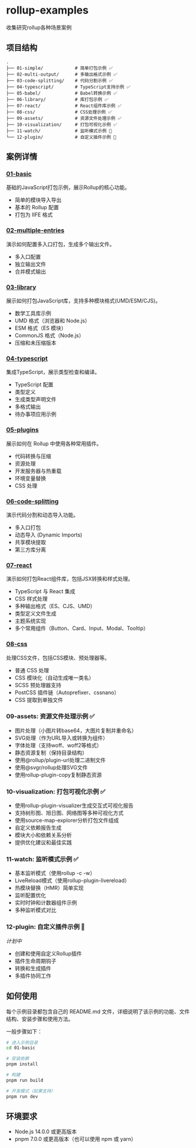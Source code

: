 # rollup-examples

收集研究rollup各种场景案例

## 项目结构

```
.
├── 01-simple/            # 简单打包示例 ✅
├── 02-multi-output/      # 多输出格式示例 ✅
├── 03-code-splitting/    # 代码分割示例 ✅
├── 04-typescript/        # TypeScript支持示例 ✅
├── 05-babel/             # Babel转换示例 ✅
├── 06-library/           # 库打包示例 ✅
├── 07-react/             # React组件库示例 ✅
├── 08-css/               # CSS处理示例 ✅
├── 09-assets/            # 资源文件处理示例 ✅
├── 10-visualization/     # 打包可视化示例 ✅
├── 11-watch/             # 监听模式示例 🔄
└── 12-plugin/            # 自定义插件示例 🔄
```

## 案例详情

### [01-basic](./01-basic)
基础的JavaScript打包示例，展示Rollup的核心功能。
- 简单的模块导入导出
- 基本的 Rollup 配置
- 打包为 IIFE 格式

### [02-multiple-entries](./02-multiple-entries)
演示如何配置多入口打包，生成多个输出文件。
- 多入口配置
- 独立输出文件
- 合并模式输出

### [03-library](./03-library)
展示如何打包JavaScript库，支持多种模块格式(UMD/ESM/CJS)。
- 数学工具库示例
- UMD 格式（浏览器和 Node.js）
- ESM 格式（ES 模块）
- CommonJS 格式（Node.js）
- 压缩和未压缩版本

### [04-typescript](./04-typescript)
集成TypeScript，展示类型检查和编译。
- TypeScript 配置
- 类型定义
- 生成类型声明文件
- 多格式输出
- 待办事项应用示例

### [05-plugins](./05-plugins)
展示如何在 Rollup 中使用各种常用插件。
- 代码转换与压缩
- 资源处理
- 开发服务器与热重载
- 环境变量替换
- CSS 处理

### [06-code-splitting](./06-code-splitting)
演示代码分割和动态导入功能。
- 多入口打包
- 动态导入 (Dynamic Imports)
- 共享模块提取
- 第三方库分离

### [07-react](./07-react)
演示如何打包React组件库，包括JSX转换和样式处理。
- TypeScript 与 React 集成
- CSS 样式处理
- 多种输出格式（ES、CJS、UMD）
- 类型定义文件生成
- 主题系统实现
- 多个常用组件（Button、Card、Input、Modal、Tooltip）

### [08-css](./08-css)
处理CSS文件，包括CSS模块、预处理器等。
- 普通 CSS 处理
- CSS 模块化（自动生成唯一类名）
- SCSS 预处理器支持
- PostCSS 插件链（Autoprefixer、cssnano）
- CSS 提取到单独文件

### 09-assets: 资源文件处理示例 ✅

- 图片处理（小图片转base64，大图片复制并重命名）
- SVG处理（作为URL导入或转换为组件）
- 字体处理（支持woff、woff2等格式）
- 静态资源复制（保持目录结构）
- 使用@rollup/plugin-url处理二进制文件
- 使用@svgr/rollup处理SVG文件
- 使用rollup-plugin-copy复制静态资源

### 10-visualization: 打包可视化示例 ✅

- 使用rollup-plugin-visualizer生成交互式可视化报告
- 支持树形图、旭日图、网络图等多种可视化方式
- 使用source-map-explorer分析打包文件组成
- 自定义依赖报告生成
- 模块大小和依赖关系分析
- 提供优化建议和最佳实践

### 11-watch: 监听模式示例 ✅

- 基本监听模式（使用rollup -c -w）
- LiveReload模式（使用rollup-plugin-livereload）
- 热模块替换（HMR）简单实现
- 监听配置优化
- 实时时钟和计数器组件示例
- 多种监听模式对比

### 12-plugin: 自定义插件示例 🔄

*计划中*

- 创建和使用自定义Rollup插件
- 插件生命周期钩子
- 转换和生成插件
- 多插件协同工作

## 如何使用

每个示例目录都包含自己的 README.md 文件，详细说明了该示例的功能、文件结构、安装步骤和使用方法。

一般步骤如下：

```bash
# 进入示例目录
cd 01-basic

# 安装依赖
pnpm install

# 构建
pnpm run build

# 开发模式（如果支持）
pnpm run dev
```

## 环境要求

- Node.js 14.0.0 或更高版本
- pnpm 7.0.0 或更高版本（也可以使用 npm 或 yarn）
